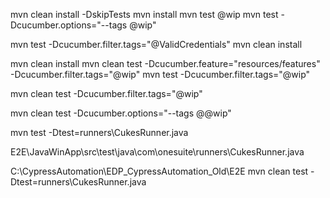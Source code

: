 mvn clean install -DskipTests
mvn install
mvn test
@wip
mvn test -Dcucumber.options="--tags @wip"

mvn test -Dcucumber.filter.tags="@ValidCredentials"
mvn clean install

mvn clean install
mvn clean test -Dcucumber.feature="resources/features" -Dcucumber.filter.tags="@wip"
mvn test -Dcucumber.filter.tags="@wip"

mvn clean test -Dcucumber.filter.tags="@wip"

mvn clean test -Dcucumber.options="--tags @@wip"


mvn test -Dtest=runners\CukesRunner.java

E2E\JavaWinApp\src\test\java\com\onesuite\runners\CukesRunner.java

C:\CypressAutomation\EDP_CypressAutomation_Old\E2E
mvn clean test -Dtest=runners\CukesRunner.java